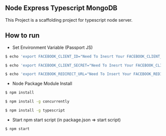 ## Node Express Typescript MongoDB
This Project is a scaffolding project for typescript node server.

## How to run
- Set Environment Variable (Passport JS)
```bash
$ echo 'export FACEBOOK_CLIENT_ID="Need To Inesrt Your FACEBOOK_CLIENT_ID"' >> ~/.bash_profile 
```

```bash
$ echo 'export FACEBOOK_CLIENT_SECRET="Need To Inesrt Your FACEBOOK_CLIENT_SECRET"' >> ~/.bash_profile 
```

```bash
$ echo 'export FACEBOOK_REDIRECT_URL="Need To Insert Your FACEBOOK_REDIRECT_URL"' >> ~/.bash_profile 
```

- Node Package Module Install
```bash
$ npm install
```
```bash
$ npm install -g concurrently
```
```bash
$ npm install -g typescript
```

- Start npm start script (in package.json => start script)
```bash
$ npm start
```

